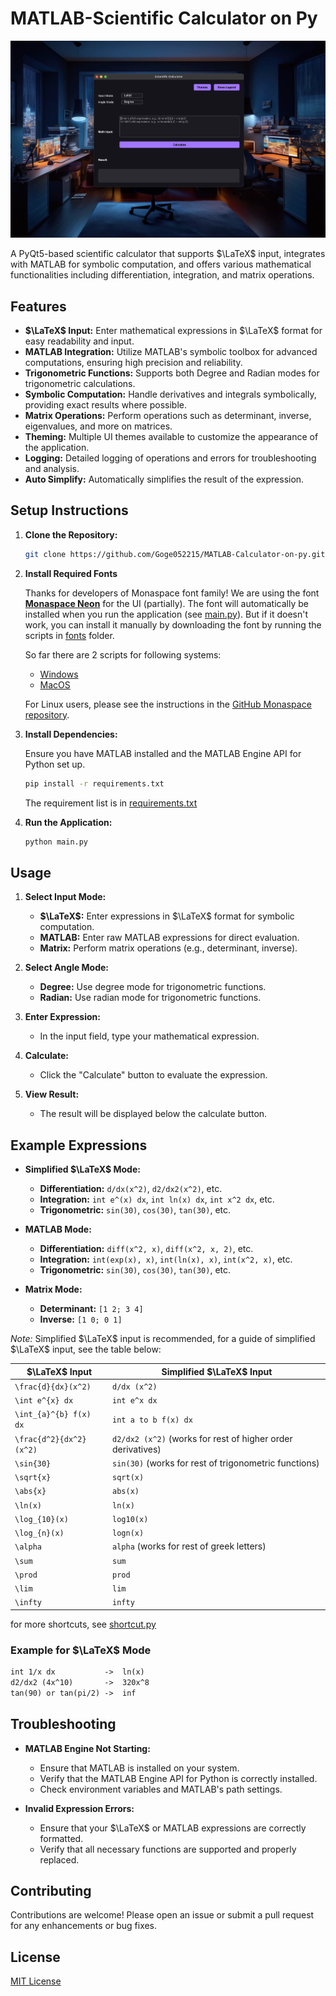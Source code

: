 # MATLAB-Scientific Calculator on Py

![legend img](imgs/legend_img.png)

A PyQt5-based scientific calculator that supports $\LaTeX$ input, integrates with MATLAB for symbolic computation, and offers various mathematical functionalities including differentiation, integration, and matrix operations.

## Features

- **$\LaTeX$ Input:** Enter mathematical expressions in $\LaTeX$ format for easy readability and input.
- **MATLAB Integration:** Utilize MATLAB's symbolic toolbox for advanced computations, ensuring high precision and reliability.
- **Trigonometric Functions:** Supports both Degree and Radian modes for trigonometric calculations.
- **Symbolic Computation:** Handle derivatives and integrals symbolically, providing exact results where possible.
- **Matrix Operations:** Perform operations such as determinant, inverse, eigenvalues, and more on matrices.
- **Theming:** Multiple UI themes available to customize the appearance of the application.
- **Logging:** Detailed logging of operations and errors for troubleshooting and analysis.
- **Auto Simplify:** Automatically simplifies the result of the expression.

## Setup Instructions

1. **Clone the Repository:**

   ```bash
   git clone https://github.com/Goge052215/MATLAB-Calculator-on-py.git
   ```

2. **Install Required Fonts**

   Thanks for developers of Monaspace font family! We are using the font [**Monaspace Neon**](https://monaspace.githubnext.com/) for the UI (partially). The font will automatically be installed when you run the application (see [main.py](main.py)). But if it doesn't work, you can install it manually by downloading the font by running the scripts in [fonts](fonts) folder.

   So far there are 2 scripts for following systems:
   - [Windows](fonts/fonts_download.ps1)
   - [MacOS](fonts/fonts_download.bash)

   For Linux users, please see the instructions in the [GitHub Monaspace repository](https://github.com/githubnext/monaspace?tab=readme-ov-file).

3. **Install Dependencies:**

   Ensure you have MATLAB installed and the MATLAB Engine API for Python set up.

   ```bash
   pip install -r requirements.txt
   ```

   The requirement list is in [requirements.txt](requirements.txt)

4. **Run the Application:**

   ```bash
   python main.py
   ```

## Usage

1. **Select Input Mode:**
   - **$\LaTeX$:** Enter expressions in $\LaTeX$ format for symbolic computation.
   - **MATLAB:** Enter raw MATLAB expressions for direct evaluation.
   - **Matrix:** Perform matrix operations (e.g., determinant, inverse).

2. **Select Angle Mode:**
   - **Degree:** Use degree mode for trigonometric functions.
   - **Radian:** Use radian mode for trigonometric functions.

3. **Enter Expression:**
   - In the input field, type your mathematical expression.

4. **Calculate:**
   - Click the "Calculate" button to evaluate the expression.

5. **View Result:**
   - The result will be displayed below the calculate button.

## Example Expressions

- **Simplified $\LaTeX$ Mode:**
  - **Differentiation:** `d/dx(x^2)`, `d2/dx2(x^2)`, etc.
  - **Integration:** `int e^(x) dx`, `int ln(x) dx`, `int x^2 dx`, etc.
  - **Trigonometric:** `sin(30)`, `cos(30)`, `tan(30)`, etc.

- **MATLAB Mode:**
  - **Differentiation:** `diff(x^2, x)`, `diff(x^2, x, 2)`, etc.
  - **Integration:** `int(exp(x), x)`, `int(ln(x), x)`, `int(x^2, x)`, etc.
  - **Trigonometric:** `sin(30)`, `cos(30)`, `tan(30)`, etc.

- **Matrix Mode:**
  - **Determinant:** `[1 2; 3 4]`
  - **Inverse:** `[1 0; 0 1]`

*Note:* Simplified $\LaTeX$ input is recommended, for a guide of simplified $\LaTeX$ input, see the table below:

| $\LaTeX$ Input | Simplified $\LaTeX$ Input |
| ------------- | ----------------------- |
| `\frac{d}{dx}(x^2)` |   `d/dx (x^2)`    |
| `\int e^{x} dx`| `int e^x dx`           |
| `\int_{a}^{b} f(x) dx` | `int a to b f(x) dx` |
| `\frac{d^2}{dx^2}(x^2)` | `d2/dx2 (x^2)` (works for rest of higher order derivatives) |
| `\sin{30}`     | `sin(30)` (works for rest of trigonometric functions)             |
| `\sqrt{x}`     |      `sqrt(x)`         |
| `\abs{x}`      |       `abs(x)`         |
| `\ln(x)`       | `ln(x)`                |
| `\log_{10}(x)` | `log10(x)`             |
| `\log_{n}(x)`  | `logn(x)`              |
| `\alpha`       | `alpha` (works for rest of greek letters)            |
| `\sum`         | `sum`                  |
| `\prod`        | `prod`                 |
| `\lim`         | `lim`                  |
| `\infty`       | `infty`                |

for more shortcuts, see [shortcut.py](latex_pack/shortcut.py)

### Example for $\LaTeX$ Mode

```LaTeX
int 1/x dx           ->  ln(x)
d2/dx2 (4x^10)       ->  320x^8
tan(90) or tan(pi/2) ->  inf
```

## Troubleshooting

- **MATLAB Engine Not Starting:**
  - Ensure that MATLAB is installed on your system.
  - Verify that the MATLAB Engine API for Python is correctly installed.
  - Check environment variables and MATLAB's path settings.

- **Invalid Expression Errors:**
  - Ensure that your $\LaTeX$ or MATLAB expressions are correctly formatted.
  - Verify that all necessary functions are supported and properly replaced.

## Contributing

Contributions are welcome! Please open an issue or submit a pull request for any enhancements or bug fixes.

## License

[MIT License](LICENSE)
